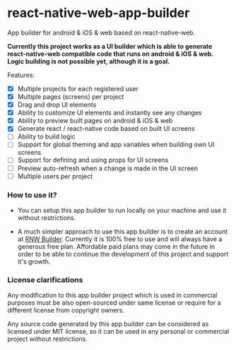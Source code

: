 # react-native-web-app-builder
App builder for android &amp; iOS &amp; web based on react-native-web.

**Currently this project works as a UI builder which is able to generate react-native-web compatible code that runs on android & iOS & web. Logic building is not possible yet, although it is a goal.**

Features:
- [x] Multiple projects for each registered user
- [x] Multiple pages (screens) per project
- [x] Drag and drop UI elements
- [x] Ability to customize UI elements and instantly see any changes
- [x] Ability to preview built pages on android & iOS & web
- [x] Generate react / react-native code based on built UI screens
- [ ] Ability to build logic
- [ ] Support for global theming and app variables when building own UI screens
- [ ] Support for defining and using props for UI screens
- [ ] Preview auto-refresh when a change is made in the UI screen
- [ ] Multiple users per project

### How to use it?
* You can setup this app builder to run locally on your machine and use it without restrictions.

* A much simpler approach to use this app builder is to create an account at [RNW Builder](https://order-software.com/appBuilder). Currently it is 100% free to use and will always have a generous free plan. Affordable paid plans may come in the future in order to be able to continue the development of this project and support it's growth.

### License clarifications
Any modification to this app builder project which is used in commercial purposes must be also open-sourced under same license or require for a different license from copyright owners.

Any source code generated by this app builder can be considered as licensed under MIT license, so it can be used in any personal or commercial project without restrictions.

